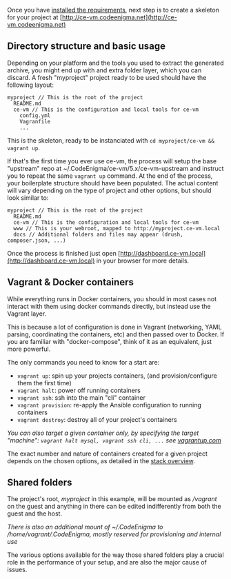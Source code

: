 
Once you have [installed the requirements](install.md), next step is to create a skeleton for your project at [http://ce-vm.codeenigma.net](http://ce-vm.codeenigma.net)

## Directory structure and basic usage

Depending on your platform and the tools you used to extract the generated archive, you might end up with and extra folder layer, which you can discard.
A fresh "myproject" project ready to be used should have the following layout:
```
myproject // This is the root of the project
  README.md
  ce-vm // This is the configuration and local tools for ce-vm
    config.yml
    Vagranfile
    ...
```

This is the skeleton, ready to be instanciated with `cd myproject/ce-vm && vagrant up`. 

If that's the first time you ever use ce-vm, the process will setup the base "upstream" repo at ~/.CodeEnigma/ce-vm/5.x/ce-vm-upstream and instruct you to repeat the same `vagrant up` command.
At the end of the process, your boilerplate structure should have been populated. The actual content will vary depending on the type of project and other options, but should look similar to:

```
myproject // This is the root of the project
  README.md
  ce-vm // This is the configuration and local tools for ce-vm
  www // This is your webroot, mapped to http://myproject.ce-vm.local
  docs // Additional folders and files may appear (drush, composer.json, ...)
```

Once the process is finished just open [http://dashboard.ce-vm.local](http://dashboard.ce-vm.local) in your browser for more details.

## Vagrant & Docker containers

While everything runs in Docker containers, you should in most cases not interact with them using docker commands directly, but instead use the Vagrant layer. 

This is because a lot of configuration is done in Vagrant (networking, YAML parsing, coordinating the containers, etc) and then passed over to Docker. If you are familiar with "docker-compose", think of it as an equivalent, just more powerful.

The only commands you need to know for a start are:

- `vagrant up`: spin up your projects containers, (and provision/configure them the first time)
- `vagrant halt`: power off running containers
- `vagrant ssh`: ssh into the main "cli" container
- `vagrant provision`: re-apply the Ansible configuration to running containers
- `vagrant destroy`: destroy all of your project's containers

*You can also target a given container only, by specifying the target "machine": `vagrant halt mysql, vagrant ssh cli, ...` see [vagrantup.com](https://www.vagrantup.com/docs/multi-machine/#controlling-multiple-machines)*

The exact number and nature of containers created for a given project depends on the chosen options, as detailed in the [stack overview](/stack/overview).

## Shared folders

The project's root, *myproject* in this example, will be mounted as */vagrant* on the guest and anything in there can be edited indifferently from both the guest and the host.

*There is also an additional mount of ~/.CodeEnigma to /home/vagrant/.CodeEnigma, mostly reserved for provisioning and internal use*

The various options available for the way those shared folders play a crucial role in the performance of your setup, and are also the major cause of issues.